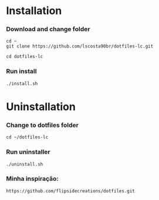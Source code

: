 # Installation
### Download and change folder
```
cd ~
git clone https://github.com/lscosta90br/dotfiles-lc.git

cd dotfiles-lc
```
### Run install
```
./install.sh
```

# Uninstallation

### Change to dotfiles folder
```
cd ~/dotfiles-lc
```

### Run uninstaller
```
./uninstall.sh
```

### Minha inspiração:
```
https://github.com/flipsidecreations/dotfiles.git

```
